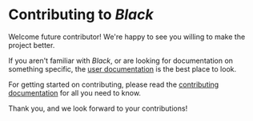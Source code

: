 # Contributing to _Black_

Welcome future contributor! We're happy to see you willing to make the project better.

If you aren't familiar with _Black_, or are looking for documentation on something
specific, the [user documentation](https://black.readthedocs.io/en/latest/) is the best
place to look.

For getting started on contributing, please read the
[contributing documentation](https://black.readthedocs.org/en/latest/contributing/) for
all you need to know.

Thank you, and we look forward to your contributions!
                                                                                              